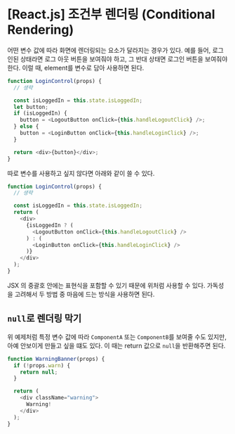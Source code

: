 # [React.js] 조건부 렌더링 (Conditional Rendering)

어떤 변수 값에 따라 화면에 렌더링되는 요소가 달라지는 경우가 있다. 예를 들어, 로그인된 상태라면 로그 아웃 버튼을 보여줘야 하고, 그 반대 상태면 로그인 버튼을 보여줘야 한다. 이럴 때, element를 변수로 담아 사용하면 된다.

```javascript
function LoginControl(props) {
  // 생략

  const isLoggedIn = this.state.isLoggedIn;
  let button;
  if (isLoggedIn) {
    button = <LogoutButton onClick={this.handleLogoutClick} />;
  } else {
    button = <LoginButton onClick={this.handleLoginClick} />;
  }

  return <div>{button}</div>;
}
```

따로 변수를 사용하고 싶지 않다면 아래와 같이 쓸 수 있다.

```javascript
function LoginControl(props) {
  // 생략

  const isLoggedIn = this.state.isLoggedIn;
  return (
    <div>
      {isLoggedIn ? (
        <LogoutButton onClick={this.handleLogoutClick} />
      ) : (
        <LoginButton onClick={this.handleLoginClick} />
      )}
    </div>
  );
}
```

JSX 의 중괄호 안에는 표현식을 포함할 수 있기 때문에 위처럼 사용할 수 있다. 가독성을 고려해서 두 방법 중 마음에 드는 방식을 사용하면 된다.


## `null`로 렌더링 막기

위 예제처럼 특정 변수 값에 따라 `ComponentA` 또는 `ComponentB`를 보여줄 수도 있지만, 아예 안보이게 만들고 싶을 떄도 있다. 이 때는 return 값으로 `null`을 반환해주면 된다.

```javascript
function WarningBanner(props) {
  if (!props.warn) {
    return null;
  }

  return (
    <div className="warning">
      Warning!
    </div>
  );
}
```
